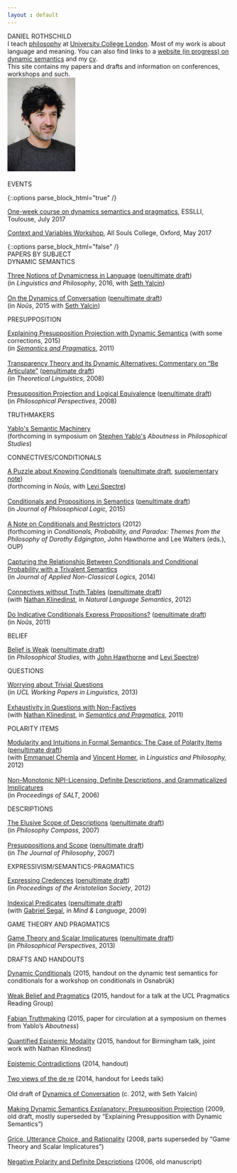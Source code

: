 ```yaml
---
layout : default
---
```




<div id="blurb">
<div class="title">
DANIEL ROTHSCHILD<br />
</div>

<div class ="blurb_text">
I teach <a href="https://www.ucl.ac.uk/philosophy">philosophy</a> at <a href="https://www.ucl.ac.uk/">University College London</a>. Most of my work is about language and meaning. You can also find links to a <a href="http://dynsem.github.io/">website (in progress) on dynamic semantics</a> and my <a href="rothschildcv.pdf">cv</a>.<br />
</div>

<div class ="blurb_text">
This site contains my papers and drafts and information on conferences, workshops and such.
</div>
<div id="pic">
<img src="me.jpg" width="153" height="211.5" style="horizontal-align:left"/>
</div>

<br/>

<div class="title">
EVENTS <br>
</div>

{::options parse_block_html="true" /}
<div class ="blurb_text">

[One-week course on dynamics semantics and pragmatics](https://www.irit.fr/esslli2017/courses/2), ESSLLI, Toulouse, July 2017

[Context and Variables Workshop](http://danielrothschild.com/context-variables/), All Souls College, Oxford, May 2017

<!-- 
<a href="https://www.irit.fr/esslli2017/courses/2">  One-week course on dynamics semantics and pragmatics</a>, ESSLLI, Toulouse, July 2017
<br><br>

<a href="http://danielrothschild.com/context-variables/">Context and Variables Workshop</a>, All Souls College, Oxford, May 2017
<br><br>

<a href="http://www.zas.gwz-berlin.de/workshop_dynsem.html">Workshop on Dynamic Semantics</a>, Berlin, May 2016

 -->


</div>
{::options parse_block_html="false" /}
</div>



<div id="main">
<div class="title">
PAPERS BY SUBJECT<br />
</div>

<div class ="papers">
<div class="section">
DYNAMIC SEMANTICS<br />

</div>
<p><a class="paper" href="http://dx.doi.org/10.1007/s10988-016-9188-1">Three Notions of Dynamicness in Language</a> (<a href="discourse-submitted.pdf">penultimate draft</a>)<br />
(in <em>Linguistics and Philosophy</em>, 2016, with <a href="http://yalcin.cc/">Seth Yalcin</a>)<br />
<br />
<a  class="paper" href="http://dx.doi.org/10.1111/nous.12121">On the Dynamics of Conversation</a> (<a href="dynamics.pdf">penultimate draft</a>)<br />
(in <em>Noûs</em>, 2015 with <a href="http://yalcin.cc/">Seth Yalcin</a>)</p>
<div class="section">
PRESUPPOSITION<br />

</div>
<p><a  class="paper" href="rothschild-explaining.pdf">Explaining Presupposition Projection with Dynamic Semantics</a> (with some corrections, 2015)<br />
(in <a href="http://semprag.org/"><em>Semantics and Pragmatics</em></a>, 2011)<br />
<br />
<a class="paper"  href="http://dx.doi.org/10.1515/THLI.2008.018">Transparency Theory and its Dynamic Alternatives: Commentary on “Be Articulate”</a> (<a href="commentaryschlenker2.pdf">penultimate draft</a>)<br />
(in <em>Theoretical Linguistics</em>, 2008)<br />
<br />
<a class="paper"  href="http://dx.doi.org/10.1111%2fj.1520-8583.2008.00154.x">Presupposition Projection and Logical Equivalence</a> (<a href="presuppositionequivalence.pdf">penultimate draft</a>)<br />
(in <em>Philosophical Perspectives</em>, 2008)</p>
<div class="section">
TRUTHMAKERS<br />

</div>
<p><a class="paper"  href="yablo.pdf">Yablo's Semantic Machinery</a><br />
(forthcoming in symposium on <a href="http://www.mit.edu/~yablo/home/Hello.html">Stephen Yablo's</a> <em>Aboutness</em> in <em>Philosophical Studies</em>)</p>
<div class="section">
CONNECTIVES/CONDITIONALS<br />

</div>
<p>
<a class="paper"  href="http://dx.doi.org/10.1007/s11098-015-0553-7">A Puzzle about Knowing Conditionals</a> (<a href="knowingodds.pdf">penultimate draft</a>, <a href="supplement.html">supplementary note</a>) <br />
(forthcoming in <em>Noûs,</em> with <a href="http://www.openu.ac.il/Personal_sites/levi-spectre/">Levi Spectre</a>) <br />
<br />
<a class="paper"  href="http://dx.doi.org/10.1007/s10992-015-9359-5">Conditionals and Propositions in Semantics</a> (<a href="conditionals.pdf">penultimate draft</a>)<br />
(in <em>Journal of Philosophical Logic,</em> 2015)<br />
<br />
<a class="paper"  href="semconditionals.pdf">A Note on Conditionals and Restrictors</a> (2012)<br />
(forthcoming in <em>Conditionals, Probability, and Paradox: Themes from the Philosophy of Dorothy Edgington</em>, John Hawthorne and Lee Walters (eds.), OUP)<br />
<br />
<a class="paper"  href="conditionalstrivalence2.pdf">Capturing the Relationship Between Conditionals and Conditional Probability with a Trivalent Semantics</a> <br />
(in <em>Journal of Applied Non-Classical Logics,</em> 2014)<br />
<br />
<a class="paper"  href="http://dx.doi.org/10.1007/s11050-011-9079-5">Connectives without Truth Tables</a> (<a href="connectives.pdf">penultimate draft</a>)<br />
(with <a href="http://www.ucl.ac.uk/psychlangsci/research/linguistics/People/linguistics-staff/n_klinedinst">Nathan Klinedinst</a>, in <em>Natural Language Semantics</em>, 2012)<br />
<br />
<a  class="paper" href="http://dx.doi.org/10.1111/j.1468-0068.2010.00825.x">Do Indicative Conditionals Express Propositions?</a> (<a href="condprop2.pdf">penultimate draft</a>)<br />
(in <em>Noûs</em>, 2011)</p>
<div class="section">
BELIEF<br />

</div>
<p><a  class="paper" href="http://dx.doi.org/10.1007/s11098-015-0553-7">Belief is Weak</a> (<a href="belief.pdf">penultimate draft</a>) <br />
(in <em>Philosophical Studies</em>, with <a href="https://dornsife.usc.edu/cf/phil/faculty_display.cfm?Person_ID=1047479">John Hawthorne</a> and <a href="http://www.openu.ac.il/Personal_sites/levi-spectre/">Levi Spectre</a>)</p>
<div class="section">
QUESTIONS<br />

</div>
<p><a class="paper"  href="https://www.ucl.ac.uk/psychlangsci/research/linguistics/publications/wpl/12papers/rothschildUCLWPL">Worrying about Trivial Questions</a><br />
(in <em>UCL Working Papers in Linguistics,</em> 2013)<br />
<br />
<a  class="paper" href="http://dx.doi.org/10.3765/sp.4.2">Exhaustivity in Questions with Non-Factives</a><br />
(with <a href="http://www.ucl.ac.uk/psychlangsci/research/linguistics/People/linguistics-staff/n_klinedinst">Nathan Klinedinst</a>, in <a href="http://semprag.org/"><em>Semantics and Pragmatics</em></a>, 2011)</p>
<div class="section">
POLARITY ITEMS<br />

</div>
<p><a class="paper"  href="http://www.springerlink.com/content/4871042m16634812/">Modularity and Intuitions in Formal Semantics: The Case of Polarity Items</a> (<a href="NPISI.pdf">penultimate draft</a>)<br />
(with <a href="http://www.emmanuel.chemla.free.fr/">Emmanuel Chemla</a> and <a href="https://sites.google.com/site/vincenthomer/">Vincent Homer</a>, in <em>Linguistics and Philosophy,</em> 2012)<br />
<br />
<a  class="paper" href="http://ecommons.library.cornell.edu/handle/1813/7590">Non-Monotonic NPI-Licensing, Definite Descriptions, and Grammaticalized Implicatures</a><br />
(in <em>Proceedings of SALT</em>, 2006)</p>
<div class="section">
DESCRIPTIONS<br />

</div>
<p><a class="paper"  href="http://dx.doi.org/10.1111/j.1747-9991.2007.00111.x">The Elusive Scope of Descriptions</a> (<a href="descriptions9-20.pdf">penultimate draft</a>)<br />
(in <em>Philosophy Compass</em>, 2007)<br />
<br />
<a class="paper"  href="http://www.journalofphilosophy.org/articles/104/104-2.htm">Presuppositions and Scope</a> (<a href="p+s.pdf">penultimate draft</a>)<br />
(in <em>The Journal of Philosophy</em>, 2007)</p>
<div class="section">
EXPRESSIVISM/SEMANTICS-PRAGMATICS<br />

</div>
<p><a class="paper"  href="http://onlinelibrary.wiley.com/doi/10.1111/j.1467-9264.2012.00327.x/abstract">Expressing Credences</a> (<a href="expressingcredences.pdf">penultimate draft</a>)<br />
(in <em>Proceedings of the Aristotelian Society</em>, 2012)<br />
<br />
<a class="paper"  href="http://dx.doi.org/10.1111/j.1468-0017.2009.01371.x">Indexical Predicates</a> (<a href="predind.pdf">penultimate draft</a>)<br />
(with <a href="http://www.kcl.ac.uk/artshums/depts/philosophy/people/staff/academic/segal/index.aspx">Gabriel Segal</a>, in <em>Mind &amp; Language</em>, 2009)</p>
<div class="section">
GAME THEORY AND PRAGMATICS<br />

</div>
<p><a class="paper"  href="http://onlinelibrary.wiley.com/doi/10.1111/phpe.12024/abstract">Game Theory and Scalar Implicatures</a> (<a href="GT+SI.pdf">penultimate draft</a>)<br />
(in <em>Philosophical Perspectives</em>, 2013)
</p>
</div>
<div class="title2">
DRAFTS AND HANDOUTS<br />
</div>
<div class="papers">
<p><a class="paper"  href="DynamicConditionals.pdf">Dynamic Conditionals</a> (2015, handout on the dynamic test semantics for conditionals for a workshop on conditionals in Osnabrük)<br />
<br />
<a class="paper"  href="wbp.pdf">Weak Belief and Pragmatics</a> (2015, handout for a talk at the UCL Pragmatics Reading Group)<br />
<br />
<a class="paper"  href="FabianTruthmaking.pdf">Fabian Truthmaking</a> (2015, paper for circulation at a symposium on themes from Yablo’s <em>Aboutness</em>)<br />
<br />
<a class="paper"  href="birmingham.pdf">Quantified Epistemic Modality</a> (2015, handout for Birmingham talk, joint work with Nathan Klinedinst)<br />
<br />
<a class="paper"  href="epistemiccontradictions.pdf">Epistemic Contradictions</a> (2014, handout)<br />
<br />
<a class="paper"  href="leeds.pdf">Two views of the de re</a> (2014, handout for Leeds talk)<br />
<br />
Old draft of <a  class="paper" href="olddynamics.pdf">Dynamics of Conversation</a> (c. 2012, with Seth Yalcin)<br />
<br />
<a class="paper"  href="dynamicexplanatory.pdf">Making Dynamic Semantics Explanatory: Presupposition Projection</a> (2009, old draft, mostly superseded by “Explaining Presupposition with Dynamic Semantics”)<br />
<br />
<a class="paper"  href="gricechoice5.pdf">Grice, Utterance Choice, and Rationality</a> (2008, parts superseded by “Game Theory and Scalar Implicatures”)<br />
<br />
<a class="paper"  href="npidd.pdf">Negative Polarity and Definite Descriptions</a> (2006, old manuscript)</p>
</div>

<div id="refs" class="references">

</div>
